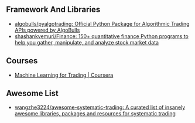 ## Framework And Libraries
- [algobulls/pyalgotrading: Official Python Package for Algorithmic Trading APIs powered by AlgoBulls](https://github.com/algobulls/pyalgotrading)
- [shashankvemuri/Finance: 150+ quantitative finance Python programs to help you gather, manipulate, and analyze stock market data](https://github.com/shashankvemuri/Finance)


## Courses
- [Machine Learning for Trading | Coursera](https://www.coursera.org/specializations/machine-learning-trading)

## Awesome List
- [wangzhe3224/awesome-systematic-trading: A curated list of insanely awesome libraries, packages and resources for systematic trading](https://github.com/wangzhe3224/awesome-systematic-trading)
